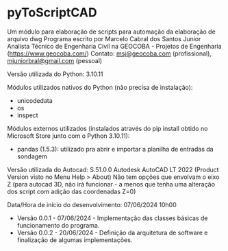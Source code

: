 # pyToScriptCAD
Um módulo para elaboração de scripts para automação da elaboração de arquivo dwg
Programa escrito por Marcelo Cabral dos Santos Junior
Analista Técnico de Engenharia Civil na GEOCOBA - Projetos de Engenharia (https://www.geocoba.com/)
Contato: msj@geocoba.com (profissional), mjuniorbral@gmail.com (pessoal)

Versão utilizada do Python: 3.10.11

Módulos utilizados nativos do Python (não precisa de instalação):
- unicodedata
- os
- inspect

Módulos externos utilizados (instalados através do pip install obtido no Microsoft Store junto com o Python 3.10.11):
- pandas (1.5.3): utilizado pra abrir e importar a planilha de entradas da sondagem

Versão utilizada do Autocad: S.51.0.0 Autodesk AutoCAD LT 2022 (Product Version visto no Menu Help > About)
Não tem opções que envolvam o eixo Z (para autocad 3D, não irá funcionar - a menos que tenha uma alteração dos script com adição das coordenadas Z=0)

Data/Hora de início do desenvolvimento: 07/06/2024 10h00
- Versão 0.0.1 - 07/06/2024 - Implementação das classes básicas de funcionamento do programa.
- Versão 0.0.2 - 20/06/2024 - Definição da arquitetura de software e finalização de algumas implementações.
